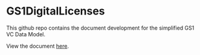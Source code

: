 # GS1DigitalLicenses

This github repo contains the document development for the simplified GS1 VC Data Model.

View the document [here](https://woodycreek.github.io/GS1DigitalLicenses/).
